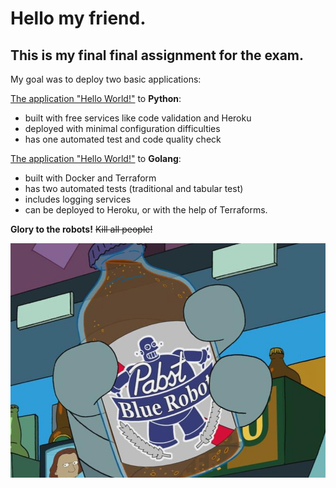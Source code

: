 # Hello my friend. 

## This is my final final assignment for the exam.

My goal was to deploy two basic applications:

[The application "Hello World!"](https://github.com/allozavrr/Andersen_DevOps_Course/tree/main/exam/Python_app) to **Python**:
*  built with free services like code validation and Heroku
*  deployed with minimal configuration difficulties
*  has one automated test and code quality check

[The application "Hello World!"](https://github.com/allozavrr/Andersen_DevOps_Course/tree/main/exam/Go_app) to **Golang**:
*  built with Docker and Terraform
*  has two automated tests (traditional and tabular test)
*  includes logging services
*  can be deployed to Heroku, or with the help of Terraforms.

**Glory to the robots!** ~~Kill all people!~~

![alt text](https://github.com/allozavrr/Screenshots/blob/main/15-best-fictional-brands-from-futurama-4.jpeg "Glory to the robots!")

